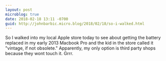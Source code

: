 ```yaml
---
layout: post
microblog: true
date: 2018-02-18 13:11 -0700
guid: http://johnbarbic.micro.blog/2018/02/18/so-i-walked.html
---
```

So I walked into my local Apple store today to see about getting the battery replaced in my early 2013 Macbook Pro and the kid in the store called it "vintage, if not obsolete."  Apparently, my only option is third party shops because they wont touch it.  Grrr.  
